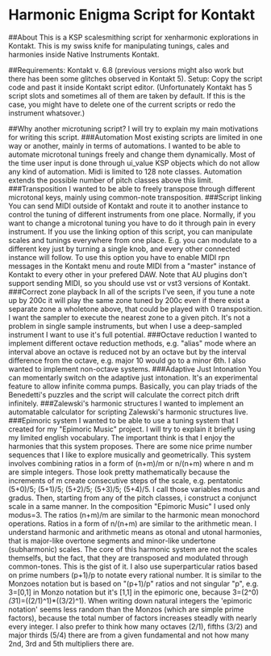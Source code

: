 # Harmonic Enigma Script for Kontakt
##About
This is a KSP scalesmithing script for xenharmonic explorations in Kontakt. This is my swiss knife for manipulating tunings, cales and harmonies inside Native Instruments Kontakt.

##Requirements:
Kontakt v. 6.8 (previous versions might also work but there has been some glitches observed in Kontakt 5).
Setup:
Copy the script code and past it inside Kontakt script editor.
(Unfortunately Kontakt has 5 script slots and sometimes all of them are taken by default. If this is the case, you might have to delete one of the current scripts or redo the instrument whatsover.)

##Why another microtuning script?
I will try to explain my main motivations for writing this script.
###Automation
Most existing scripts are limited in one way or another, mainly in terms of automations. I wanted to be able to automate microtonal tunings freely and change them dynamically. Most of the time user input is done through ui_value KSP objects which do not allow any kind of automation. Midi is limited to 128 note classes. Automation extends the possible number of pitch classes above this limit.
###Transposition
I wanted to be able to freely transpose through different microtonal keys, mainly using common-note transposition. 
###Script linking
You can send MIDI outside of Kontakt and route it to another instance to control the tuning of different instruments from one place. Normally, if you want to change a microtonal tuning you have to do it through pain in every instrument. If you use the linking option of this script, you can manipulate scales and tunings everywhere from one place. E.g. you can modulate to a different key just by turning a single knob, and every other connected instance will follow.
To use this option you have to enable MIDI rpn messages in the Kontakt menu and route MIDI from a "master" instance of Kontakt to every other in your prefered DAW. Note that AU plugins don't support sending MIDI, so you should use vst or vst3 versions of Kontakt.
###Correct zone playback
In all of the scripts I've seen, if you tune a note up by 200c it will play the same zone tuned by 200c even if there exist a separate zone a wholetone above, that could be played with 0 transposition. I want the sampler to execute the nearest zone to a given pitch. It's not a problem in single sample instruments, but when I use a deep-sampled instrument I want to use it's full potential.
###Octave reduction
I wanted to implement different octave reduction methods, e.g. "alias" mode where an interval above an octave is reduced not by an octave but by the interval difference from the octave, e.g. major 10 would go to a minor 6th. I also wanted to implement non-octave systems.
###Adaptive Just Intonation
You can momentarly switch on the adaptive just intonation. It's an experimental feature to allow infinite comma pumps. Basically, you can play triads of the Benedetti's puzzles and the script will calculate the correct pitch drift infinitely.
###Zalewski's harmonic structures
I wanted to implement an automatable calculator for scripting Zalewski's harmonic structures live.
###Epimoric system
I wanted to be able to use a tuning system that I created for my "Epimoric Music" project. I will try to explain it briefly using my limited english vocabulary. The important think is that I enjoy the harmonies that this system proposes. There are some nice prime number sequences that I like to explore musically and geometrically. This system involves combining ratios in a form of (n+m)/m or n/(n+m) where n and m are simple integers. Those look pretty mathematically because the increments of m create consecutive steps of the scale, e.g. pentatonic (5+0)/5; (5+1)/5; (5+2)/5; (5+3)/5; (5+4)/5. I call those variables modus and gradus. Then, starting from any of the pitch classes, i construct a conjunct scale in a same manner. In the composition "Epimoric Music" I used only modus=3. The ratios (n+m)/m are similar to the harmonic mean monochord operations. Ratios in a form of n/(n+m) are similar to the arithmetic mean. I understand harmonic and arithmetic means as otonal and utonal harmonies, that is major-like overtone segments and minor-like undertone (subharmonic) scales. The core of this harmonic system are not the scales themselfs, but the fact, that they are transposed and modulated through common-tones. This is the gist of it. I also use superparticular ratios based on prime numbers (p+1)/p to notate every rational number. It is similar to the Monzoes notation but is based on "(p+1)/p" ratios and not singular "p", e.g. 3=[0,1] in Monzo notation but it's [1,1] in the epimoric one, because 3=(2^0)*(3*1)=((2/1)^1)*((3/2)^1). When writing down natural integers the 'epimoric notation' seems less random than the Monzos (which are simple prime factors), because the total number of factors increases steadly with nearly every integer. I also prefer to think how many octaves (2/1), fifths (3/2) and major thirds (5/4) there are from a given fundamental and not how many 2nd, 3rd and 5th multipliers there are.
